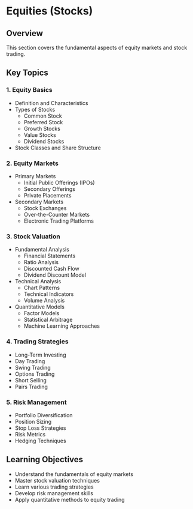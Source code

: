 # Equities (Stocks)

## Overview
This section covers the fundamental aspects of equity markets and stock trading.

## Key Topics

### 1. Equity Basics
- Definition and Characteristics
- Types of Stocks
  - Common Stock
  - Preferred Stock
  - Growth Stocks
  - Value Stocks
  - Dividend Stocks
- Stock Classes and Share Structure

### 2. Equity Markets
- Primary Markets
  - Initial Public Offerings (IPOs)
  - Secondary Offerings
  - Private Placements
- Secondary Markets
  - Stock Exchanges
  - Over-the-Counter Markets
  - Electronic Trading Platforms

### 3. Stock Valuation
- Fundamental Analysis
  - Financial Statements
  - Ratio Analysis
  - Discounted Cash Flow
  - Dividend Discount Model
- Technical Analysis
  - Chart Patterns
  - Technical Indicators
  - Volume Analysis
- Quantitative Models
  - Factor Models
  - Statistical Arbitrage
  - Machine Learning Approaches

### 4. Trading Strategies
- Long-Term Investing
- Day Trading
- Swing Trading
- Options Trading
- Short Selling
- Pairs Trading

### 5. Risk Management
- Portfolio Diversification
- Position Sizing
- Stop Loss Strategies
- Risk Metrics
- Hedging Techniques

## Learning Objectives
- Understand the fundamentals of equity markets
- Master stock valuation techniques
- Learn various trading strategies
- Develop risk management skills
- Apply quantitative methods to equity trading 